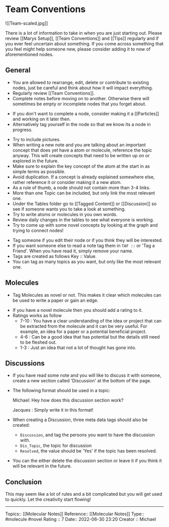 # Team Conventions

![[Team-scaled.jpg]]

There is a lot of information to take in when you are just starting out. Please review [[Marys Setup]], [[Team Conventions]] and [[Tips]] regularly and if you ever feel uncertain about something. If you come across something that you feel might help someone new, please consider adding it to now of aforementioned nodes. 

## General
* You are allowed to rearrange, edit, delete or contribute to existing nodes, just be careful and think about how it will impact everything.
* Regularly review [[Team Conventions]].
* Complete notes before moving on to another. Otherwise there will sometimes be empty or incomplete nodes that you forget about.
- If you don't want to complete a node, consider making it a [[Particles]] and working on it later then.
- Alternatively tag yourself in the node so that we know its a node in progress.
* Try to include pictures. 
* When writing a new note and you are talking about an important concept that does yet have a atom or molecule, reference the topic anyway. This will create concepts that need to be written up on or explored in the future.
* Make sure to explain the key concept of the atom at the start in as simple terms as possible.
* Avoid duplication. If a concept is already explained somewhere else, rather reference it or consider making it a new atom.
* As a rule of thumb, a node should not contain more than 3-4 links.
* More than one Topic can be included, but only link the most relevant one.
* Under the Tables folder go to [[Tagged Content]] or [[Discussion]] so see if someone wants you to take a look at something.
* Try to write atoms or molecules in you own words.
* Review daily changes in the tables to see what everyone is working.
* Try to come up with some novel concepts by looking at the graph and trying to connect nodes!
- Tag someone if you edit their node or if you think they will be interested.
- If you want someone else to read a note tag them in `TAF ::` or 'Tag a Friend'. When you have read it, simply remove your name.
- Tags are created as follows Key :: Value.
- You can tag as many topics as you want, but only like the most relevant one.

## Molecules
- Tag Molecules as novel or not. This makes it clear which molecules can be used to write a paper or gain an edge.
*  If you have a novel molecule then you should add a rating to it.
*  Ratings works as follow
	* 7-10 : You have a clear understanding of the idea or project that can be extracted from the molecule and it can be very useful. For example, an idea for a paper or a potential beneficial project.
	* 4-6 : Can be a good idea that has potential but the details still need to be fleshed out.
	* 1-3 : Just an idea that not a lot of thought has gone into.

## Discussions
- If you have read some note and you will like to discuss it with someone, create a new section called 'Discussion' at the bottom of the page.
- The following format should be used in a topic:

	Michael: Hey how does this discussion section work?
	
	Jacques : Simply write it in this format!

- When creating a Discussion, three meta data tags should also be created:
	- `Discussion`, and tag the persons you want to have the discussion with.
	- `Dis_Topic`, the topic for discussion
	- `Resolved`, the value should be 'Yes' if the topic has been resolved.

- You can the either delete the discussion section or leave it if you think it will be relevant in the future.

## Conclusion

This may seem like a lot of rules and a bit complicated but you will get used to quickly. Let the creativity start flowing!

---

Topics:: [[Molecular Notes]]
Reference:: [[Molecular Notes]]
Type:: #molecule #novel
Rating :: 7
Date:: 2022-06-30 23:20
Creator :: Michael